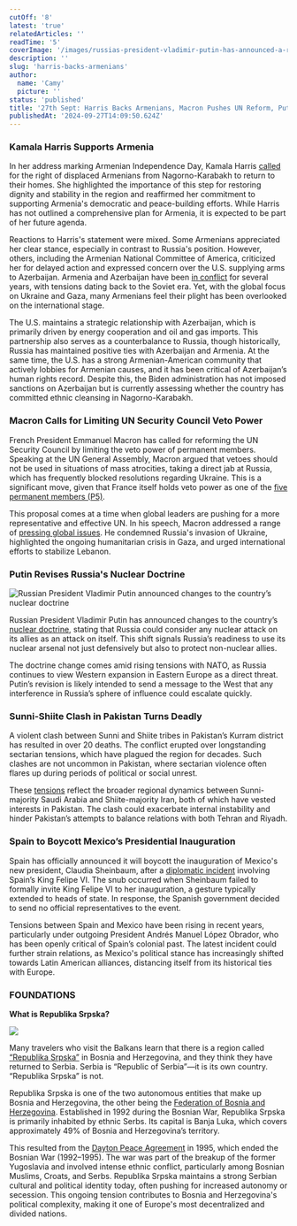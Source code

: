```yaml
---
cutOff: '8'
latest: 'true'
relatedArticles: ''
readTime: '5'
coverImage: '/images/russias-president-vladimir-putin-has-announced-a-revision-to-moscows-nuclear-doctrine-UwNT.webp'
description: ''
slug: 'harris-backs-armenians'
author:
  name: 'Camy'
  picture: ''
status: 'published'
title: '27th Sept: Harris Backs Armenians, Macron Pushes UN Reform, Putin''s Nuclear Shift'
publishedAt: '2024-09-27T14:09:50.624Z'
---
```


### Kamala Harris Supports Armenia

In her address marking Armenian Independence Day, Kamala Harris [called](https://oc-media.org/kamala-harris-expresses-support-for-nagorno-karabakh-armenians-right-to-return/) for the right of displaced Armenians from Nagorno-Karabakh to return to their homes. She highlighted the importance of this step for restoring dignity and stability in the region and reaffirmed her commitment to supporting Armenia's democratic and peace-building efforts. While Harris has not outlined a comprehensive plan for Armenia, it is expected to be part of her future agenda.

Reactions to Harris's statement were mixed. Some Armenians appreciated her clear stance, especially in contrast to Russia's position. However, others, including the Armenian National Committee of America, criticized her for delayed action and expressed concern over the U.S. supplying arms to Azerbaijan. Armenia and Azerbaijan have been [in conflict](https://www.cfr.org/global-conflict-tracker/conflict/nagorno-karabakh-conflict) for several years, with tensions dating back to the Soviet era. Yet, with the global focus on Ukraine and Gaza, many Armenians feel their plight has been overlooked on the international stage.

The U.S. maintains a strategic relationship with Azerbaijan, which is primarily driven by energy cooperation and oil and gas imports. This partnership also serves as a counterbalance to Russia, though historically, Russia has maintained positive ties with Azerbaijan and Armenia. At the same time, the U.S. has a strong Armenian-American community that actively lobbies for Armenian causes, and it has been critical of Azerbaijan’s human rights record. Despite this, the Biden administration has not imposed sanctions on Azerbaijan but is currently assessing whether the country has committed ethnic cleansing in Nagorno-Karabakh.

### Macron Calls for Limiting UN Security Council Veto Power

French President Emmanuel Macron has called for reforming the UN Security Council by limiting the veto power of permanent members. Speaking at the UN General Assembly, Macron argued that vetoes should not be used in situations of mass atrocities, taking a direct jab at Russia, which has frequently blocked resolutions regarding Ukraine. This is a significant move, given that France itself holds veto power as one of the [five permanent members (P5)](https://main.un.org/securitycouncil/en/content/current-members#:~:text=PERMANENT%20AND%20NON%2DPERMANENT%20MEMBERS&text=Five%20permanent%20members%3A%20China%2C%20France,Ecuador%20\(2024\)).

This proposal comes at a time when global leaders are pushing for a more representative and effective UN. In his speech, Macron addressed a range of [pressing global issues](https://www.france24.com/en/france/20240925-ukraine-lebanon-gaza-and-limiting-un-veto-power-takeaways-from-macron-s-speech-at-the-un). He condemned Russia's invasion of Ukraine, highlighted the ongoing humanitarian crisis in Gaza, and urged international efforts to stabilize Lebanon.

### Putin Revises Russia's Nuclear Doctrine

![Russian President Vladimir Putin announced changes to the country’s nuclear doctrine](/images/russias-president-vladimir-putin-has-announced-a-revision-to-moscows-nuclear-doctrine-M2Nz.webp)

Russian President Vladimir Putin has announced changes to the country’s [nuclear doctrine](https://www.aljazeera.com/news/2024/9/3/why-is-russia-changing-its-nuclear-doctrine-amid-the-ukraine-war), stating that Russia could consider any nuclear attack on its allies as an attack on itself. This shift signals Russia’s readiness to use its nuclear arsenal not just defensively but also to protect non-nuclear allies.

The doctrine change comes amid rising tensions with NATO, as Russia continues to view Western expansion in Eastern Europe as a direct threat. Putin’s revision is likely intended to send a message to the West that any interference in Russia’s sphere of influence could escalate quickly​.

### Sunni-Shiite Clash in Pakistan Turns Deadly

A violent clash between Sunni and Shiite tribes in Pakistan’s Kurram district has resulted in over 20 deaths. The conflict erupted over longstanding sectarian tensions, which have plagued the region for decades. Such clashes are not uncommon in Pakistan, where sectarian violence often flares up during periods of political or social unrest​.

These [tensions](https://www.cfr.org/article/sunni-shia-divide) reflect the broader regional dynamics between Sunni-majority Saudi Arabia and Shiite-majority Iran, both of which have vested interests in Pakistan. The clash could exacerbate internal instability and hinder Pakistan’s attempts to balance relations with both Tehran and Riyadh.

### Spain to Boycott Mexico’s Presidential Inauguration

Spain has officially announced it will boycott the inauguration of Mexico's new president, Claudia Sheinbaum, after a [diplomatic incident](https://www.exteriores.gob.es/en/Comunicacion/Comunicados/Paginas/2024_COMUNICADOS/20240924_COMU055.aspx) involving Spain’s King Felipe VI. The snub occurred when Sheinbaum failed to formally invite King Felipe VI to her inauguration, a gesture typically extended to heads of state. In response, the Spanish government decided to send no official representatives to the event.

Tensions between Spain and Mexico have been rising in recent years, particularly under outgoing President Andrés Manuel López Obrador, who has been openly critical of Spain’s colonial past. The latest incident could further strain relations, as Mexico's political stance has increasingly shifted towards Latin American alliances, distancing itself from its historical ties with Europe.

### FOUNDATIONS

**What is Republika Srpska?**

![](/images/what-is-republika-srpska--A3Mz.webp)

Many travelers who visit the Balkans learn that there is a region called [“Republika Srpska”](https://www.dw.com/en/what-is-republika-srpska/a-64373205) in Bosnia and Herzegovina, and they think they have returned to Serbia. Serbia is “Republic of Serbia”—it is its own country. “Republika Srpska” is not.

Republika Srpska is one of the two autonomous entities that make up Bosnia and Herzegovina, the other being the [Federation of Bosnia and Herzegovina](https://www.britannica.com/place/Federation-of-Bosnia-and-Herzegovina). Established in 1992 during the Bosnian War, Republika Srpska is primarily inhabited by ethnic Serbs. Its capital is Banja Luka, which covers approximately 49% of Bosnia and Herzegovina’s territory.

This resulted from the [Dayton Peace Agreement](https://www.osce.org/bih/126173) in 1995, which ended the Bosnian War (1992–1995). The war was part of the breakup of the former Yugoslavia and involved intense ethnic conflict, particularly among Bosnian Muslims, Croats, and Serbs. Republika Srpska maintains a strong Serbian cultural and political identity today, often pushing for increased autonomy or secession. This ongoing tension contributes to Bosnia and Herzegovina's political complexity, making it one of Europe's most decentralized and divided nations.
